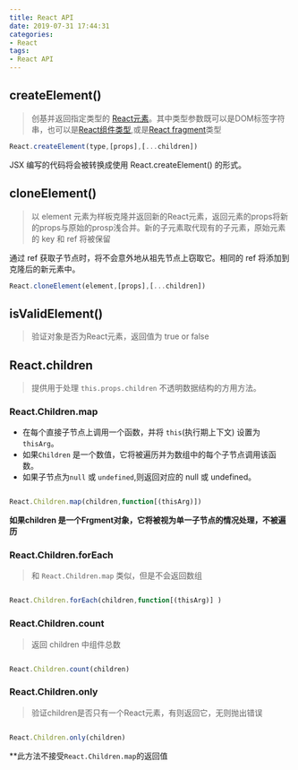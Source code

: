 ```yaml
---
title: React API
date: 2019-07-31 17:44:31
categories:
- React
tags:
- React API
---
```

## createElement()
> 创基并返回指定类型的 [React元素](https://zh-hans.reactjs.org/docs/rendering-elements.html)。其中类型参数既可以是DOM标签字符串，也可以是[React组件类型](https://zh-hans.reactjs.org/docs/components-and-props.html),或是[React fragment](https://zh-hans.reactjs.org/docs/react-api.html#reactfragment)类型

```javascript
React.createElement(type,[props],[...children])
```
 JSX 编写的代码将会被转换成使用 React.createElement() 的形式。



## cloneElement()
> 以 element 元素为样板克隆并返回新的React元素，返回元素的props将新的props与原始的prosp浅合并。新的子元素取代现有的子元素，原始元素的 key 和 ref 将被保留

通过 ref 获取子节点时，将不会意外地从祖先节点上窃取它。相同的 ref 将添加到克隆后的新元素中。
```javascript
React.cloneElement(element,[props],[...children])
```

## isValidElement()
> 验证对象是否为React元素，返回值为 true or false

## React.children
> 提供用于处理 `this.props.children` 不透明数据结构的方用方法。

### React.Children.map
- 在每个直接子节点上调用一个函数，并将 `this`(执行期上下文) 设置为 `thisArg`。
- 如果`Children` 是一个数值，它将被遍历并为数组中的每个子节点调用该函数。
- 如果子节点为`null` 或 `undefined`,则返回对应的 null 或 undefined。

```javascript

React.Children.map(children,function[(thisArg)])

```
**如果children 是一个Frgment对象，它将被视为单一子节点的情况处理，不被遍历**

### React.Children.forEach
> 和 `React.Children.map` 类似，但是不会返回数组
```javascript

React.Children.forEach(children,function[(thisArg)] )

```
### React.Children.count
> 返回 children 中组件总数
```javascript

React.Children.count(children)

```

### React.Children.only
> 验证children是否只有一个React元素，有则返回它，无则抛出错误

```javascript

React.Children.only(children)

```
**此方法不接受`React.Children.map`的返回值